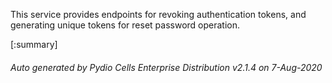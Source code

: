 






This service provides endpoints for revoking authentication tokens, and generating unique tokens for reset password operation.

[:summary]

###### Auto generated by Pydio Cells Enterprise Distribution v2.1.4 on 7-Aug-2020
